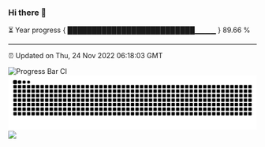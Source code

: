 ### Hi there 👋

⏳ Year progress { ██████████████████████████▁▁▁▁ } 89.66 %

---

⏰ Updated on Thu, 24 Nov 2022 06:18:03 GMT

![Progress Bar CI](https://github.com/liununu/liununu/workflows/Progress%20Bar%20CI/badge.svg)![](https://raw.githubusercontent.com/L1cardo/L1cardo/main/assets/github-contribution-grid-snake.svg)![](https://raw.githubusercontent.com/seesaws/seesaws/main/assets/github-contribution-grid-snake.svg)
